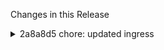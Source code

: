 Changes in this Release

<details><summary>2a8a8d5 chore: updated ingress</summary>
chore: updated ingress
</details>